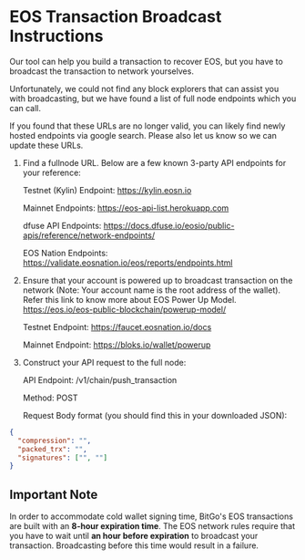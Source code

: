 # EOS Transaction Broadcast Instructions

Our tool can help you build a transaction to recover EOS, but you have to broadcast the transaction to network yourselves.

Unfortunately, we could not find any block explorers that can assist you with broadcasting, but we have found a list of full node endpoints which you can call.

If you found that these URLs are no longer valid, you can likely find newly hosted endpoints via google search. Please also let us know so we can update these URLs.

1.  Find a fullnode URL. Below are a few known 3-party API endpoints for your reference:

    Testnet (Kylin) Endpoint: https://kylin.eosn.io

    Mainnet Endpoints: https://eos-api-list.herokuapp.com

    dfuse API Endpoints: https://docs.dfuse.io/eosio/public-apis/reference/network-endpoints/

    EOS Nation Endpoints: https://validate.eosnation.io/eos/reports/endpoints.html

2.  Ensure that your account is powered up to broadcast transaction on the network (Note: Your account name is the root address of the wallet). Refer this link to know more about EOS Power Up Model.
    https://eos.io/eos-public-blockchain/powerup-model/

    Testnet Endpoint: https://faucet.eosnation.io/docs

    Mainnet Endpoint: https://bloks.io/wallet/powerup

3.  Construct your API request to the full node:

    API Endpoint: /v1/chain/push_transaction

    Method: POST

    Request Body format (you should find this in your downloaded JSON):

```json
{
  "compression": "",
  "packed_trx": "",
  "signatures": ["", ""]
}
```

## Important Note

In order to accommodate cold wallet signing time, BitGo's EOS transactions are built with an **8-hour expiration time**. The EOS network
rules require that you have to wait until **an hour before expiration** to broadcast your transaction. Broadcasting before this time would result in a failure.
